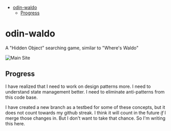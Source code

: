 - [odin-waldo](#odin-waldo)
  - [Progress](#progress)

# odin-waldo

A "Hidden Object" searching game, similar to "Where's Waldo"

![Main Site](.project/odin-waldo-main.png)

## Progress

I have realized that I need to work on design patterns more. I need to understand state management better. I need to eliminate anti-patterns from this code base.

I have created a new branch as a testbed for some of these concepts, but it does not count towards my github streak. I think it will count in the future _if_ I merge those changes in. But I don't want to take that chance. So I'm writing this here.
